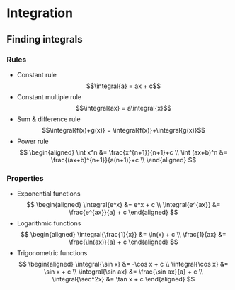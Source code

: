 # Integration

## Finding integrals

### Rules

- Constant rule
  $$\integral{a} = ax + c$$
- Constant multiple rule
  $$\integral{ax} = a\integral{x}$$
- Sum & difference rule
  $$\integral{f(x)+g(x)} = \integral{f(x)}+\integral{g(x)}$$
- Power rule
  $$
  \begin{aligned}
    \int x^n &= \frac{x^{n+1}}{n+1}+c \\
    \int (ax+b)^n &= \frac{(ax+b)^{n+1}}{a(n+1)}+c \\
  \end{aligned}
  $$

### Properties

- Exponential functions
  $$
  \begin{aligned}
    \integral{e^x} &= e^x + c \\
    \integral{e^{ax}} &= \frac{e^{ax}}{a} + c
  \end{aligned}
  $$
- Logarithmic functions
  $$
  \begin{aligned}
    \integral{\frac{1}{x}} &= \ln(x) + c \\
    \frac{1}{ax} &= \frac{\ln(ax)}{a} + c
  \end{aligned}
  $$
- Trigonometric functions
  $$
  \begin{aligned}
    \integral{\sin x} &= -\cos x + c \\
    \integral{\cos x} &= \sin x + c \\
    \integral{\sin ax} &= \frac{\sin ax}{a} + c \\
    \integral{\sec^2x} &= \tan x + c
  \end{aligned}
  $$
